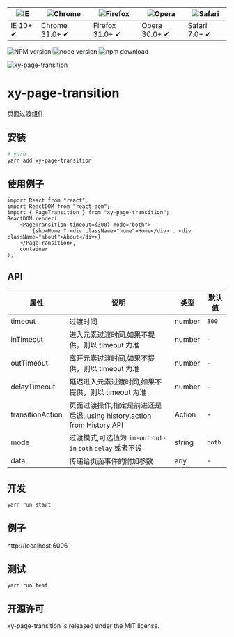 | ![IE](https://github.com/alrra/browser-logos/blob/master/src/edge/edge_48x48.png?raw=true) | ![Chrome](https://github.com/alrra/browser-logos/blob/master/src/chrome/chrome_48x48.png?raw=true) | ![Firefox](https://github.com/alrra/browser-logos/blob/master/src/firefox/firefox_48x48.png?raw=true) | ![Opera](https://github.com/alrra/browser-logos/blob/master/src/opera/opera_48x48.png?raw=true) | ![Safari](https://github.com/alrra/browser-logos/blob/master/src/safari/safari_48x48.png?raw=true) |
| ------------------------------------------------------------------------------------------ | -------------------------------------------------------------------------------------------------- | ----------------------------------------------------------------------------------------------------- | ----------------------------------------------------------------------------------------------- | -------------------------------------------------------------------------------------------------- |
| IE 10+ ✔                                                                                   | Chrome 31.0+ ✔                                                                                     | Firefox 31.0+ ✔                                                                                       | Opera 30.0+ ✔                                                                                   | Safari 7.0+ ✔                                                                                      |

![NPM version](http://img.shields.io/npm/v/xy-page-transition.svg?style=flat-square)
![node version](https://img.shields.io/badge/node.js-%3E=_0.10-green.svg?style=flat-square)
![npm download](https://img.shields.io/npm/dm/xy-page-transition.svg?style=flat-square)

[![xy-page-transition](https://nodei.co/npm/xy-page-transition.png)](https://npmjs.org/package/xy-page-transition)

# xy-page-transition

页面过渡组件

## 安装

```bash
# yarn
yarn add xy-page-transition
```

## 使用例子

```tsx
import React from "react";
import ReactDOM from "react-dom";
import { PageTransition } from "xy-page-transition";
ReactDOM.render(
    <PageTransition timeout={300} mode="both">
        {showHome ? <div className="home">Home</div> : <div className="about">About</div>}
    </PageTransition>,
    container
);
```

## API

| 属性             | 说明                                                                   | 类型   | 默认值 |
| ---------------- | ---------------------------------------------------------------------- | ------ | ------ |
| timeout          | 过渡时间                                                               | number | `300`  |
| inTimeout        | 进入元素过渡时间,如果不提供，则以 timeout 为准                         | number | -      |
| outTimeout       | 离开元素过渡时间,如果不提供，则以 timeout 为准                         | number | -      |
| delayTimeout     | 延迟进入元素过渡时间,如果不提供，则以 timeout 为准                     | number | -      |
| transitionAction | 页面过渡操作,指定是前进还是后退, using history.action from History API | Action | -      |
| mode             | 过渡模式,可选值为 `in-out` `out-in` `both` `delay` 或者不设            | string | `both` |
| data             | 传递给页面事件的附加参数                                               | any    | -      |

## 开发

```sh
yarn run start
```

## 例子

http://localhost:6006

## 测试

```
yarn run test
```

## 开源许可

xy-page-transition is released under the MIT license.
